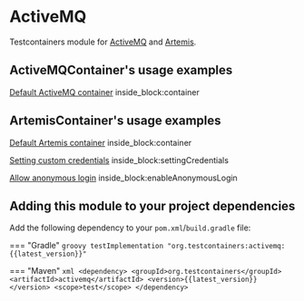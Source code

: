 # ActiveMQ

Testcontainers module for [ActiveMQ](https://hub.docker.com/r/apache/activemq-classic) and
[Artemis](https://hub.docker.com/r/apache/activemq-artemis).

## ActiveMQContainer's usage examples

<!--codeinclude-->
[Default ActiveMQ container](../../modules/activemq/src/test/java/org/testcontainers/activemq/ActiveMQContainerTest.java) inside_block:container
<!--/codeinclude-->

## ArtemisContainer's usage examples

<!--codeinclude-->
[Default Artemis container](../../modules/activemq/src/test/java/org/testcontainers/activemq/ArtemisContainerTest.java) inside_block:container
<!--/codeinclude-->

<!--codeinclude-->
[Setting custom credentials](../../modules/activemq/src/test/java/org/testcontainers/activemq/ArtemisContainerTest.java) inside_block:settingCredentials
<!--/codeinclude-->

<!--codeinclude-->
[Allow anonymous login](../../modules/activemq/src/test/java/org/testcontainers/activemq/ArtemisContainerTest.java) inside_block:enableAnonymousLogin
<!--/codeinclude-->

## Adding this module to your project dependencies

Add the following dependency to your `pom.xml`/`build.gradle` file:

=== "Gradle"
    ```groovy
    testImplementation "org.testcontainers:activemq:{{latest_version}}"
    ```

=== "Maven"
    ```xml
    <dependency>
        <groupId>org.testcontainers</groupId>
        <artifactId>activemq</artifactId>
        <version>{{latest_version}}</version>
        <scope>test</scope>
    </dependency>
    ```
